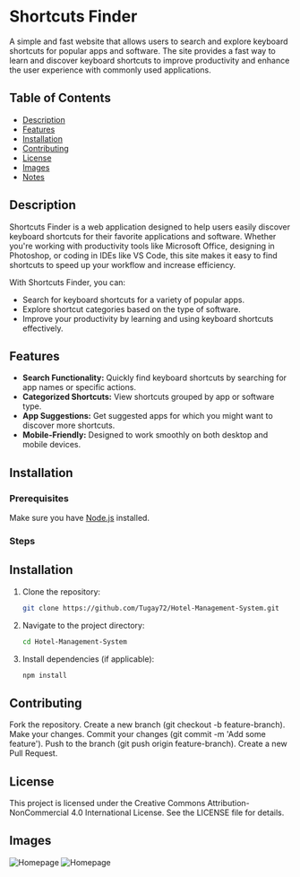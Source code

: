 # Shortcuts Finder

A simple and fast website that allows users to search and explore keyboard shortcuts for popular apps and software. The site provides a fast way to learn and discover keyboard shortcuts to improve productivity and enhance the user experience with commonly used applications.

## Table of Contents
- [Description](#description)
- [Features](#features)
- [Installation](#installation)
- [Contributing](#contributing)
- [License](#license)
- [Images](#images)
- [Notes](#notes)

## Description
Shortcuts Finder is a web application designed to help users easily discover keyboard shortcuts for their favorite applications and software. Whether you're working with productivity tools like Microsoft Office, designing in Photoshop, or coding in IDEs like VS Code, this site makes it easy to find shortcuts to speed up your workflow and increase efficiency.

With Shortcuts Finder, you can:
- Search for keyboard shortcuts for a variety of popular apps.
- Explore shortcut categories based on the type of software.
- Improve your productivity by learning and using keyboard shortcuts effectively.

## Features
- **Search Functionality:** Quickly find keyboard shortcuts by searching for app names or specific actions.
- **Categorized Shortcuts:** View shortcuts grouped by app or software type.
- **App Suggestions:** Get suggested apps for which you might want to discover more shortcuts.
- **Mobile-Friendly:** Designed to work smoothly on both desktop and mobile devices.

## Installation

### Prerequisites
Make sure you have [Node.js](https://nodejs.org/) installed.

### Steps
## Installation
1. Clone the repository:
   ```bash
   git clone https://github.com/Tugay72/Hotel-Management-System.git
2. Navigate to the project directory:
   ```bash
   cd Hotel-Management-System
3. Install dependencies (if applicable):
   ```bash
   npm install

## Contributing
Fork the repository.
Create a new branch (git checkout -b feature-branch).
Make your changes.
Commit your changes (git commit -m 'Add some feature').
Push to the branch (git push origin feature-branch).
Create a new Pull Request.

## License
This project is licensed under the Creative Commons Attribution-NonCommercial 4.0 International License. See the LICENSE file for details.

## Images
![Homepage](github_assets/1.png)
![Homepage](github_assets/2.png)
